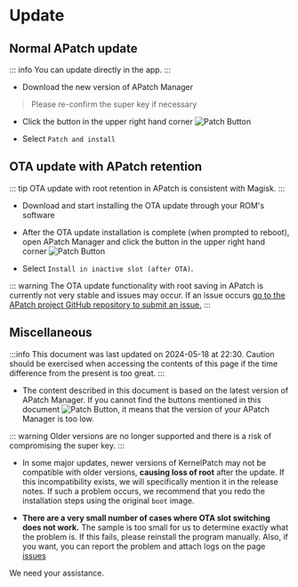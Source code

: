 # Update

## Normal APatch update

::: info
You can update directly in the app.
:::

- Download the new version of APatch Manager

> Please re-confirm the super key if necessary

- Click the button in the upper right hand corner ![Patch Button](/PButton.png)

- Select `Patch and install`

## OTA update with APatch retention

::: tip
OTA update with root retention in APatch is consistent with Magisk.
:::

- Download and start installing the OTA update through your ROM's software

- After the OTA update installation is complete (when prompted to reboot), open APatch Manager and click the button in the upper right hand corner ![Patch Button](/PButton.png)

- Select `Install in inactive slot (after OTA)`.

::: warning
The OTA update functionality with root saving in APatch is currently not very stable and issues may occur. If an issue occurs [go to the APatch project GitHub repository to submit an issue.](https://github.com/bmax121/APatch/issues/new/choose)
:::

## Miscellaneous

:::info
This document was last updated on 2024-05-18 at 22:30. Caution should be exercised when accessing the contents of this page if the time difference from the present is too great.
:::

- The content described in this document is based on the latest version of APatch Manager. If you cannot find the buttons mentioned in this document ![Patch Button](/PButton.png), it means that the version of your APatch Manager is too low.

::: warning
Older versions are no longer supported and there is a risk of compromising the super key.
:::

- In some major updates, newer versions of KernelPatch may not be compatible with older versions, **causing loss of root** after the update. If this incompatibility exists, we will specifically mention it in the release notes. If such a problem occurs, we recommend that you redo the installation steps using the original `boot` image.

- **There are a very small number of cases where OTA slot switching does not work.** The sample is too small for us to determine exactly what the problem is. If this fails, please reinstall the program manually. Also, if you want, you can report the problem and attach logs on the page [issues](https://github.com/bmax121/APatch/issues/new/choose)

We need your assistance.
